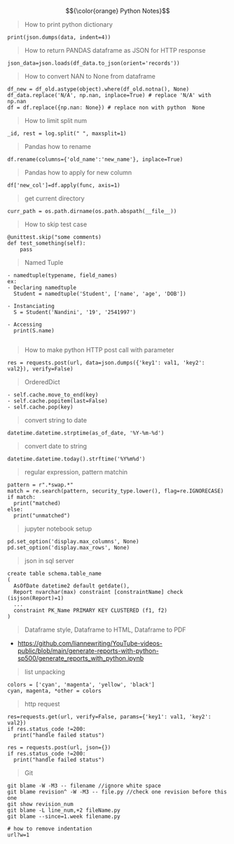 $${\color{orange} Python Notes}$$

> How to print python dictionary

```
print(json.dumps(data, indent=4))
```

> How to return PANDAS dataframe as JSON for HTTP response

```
json_data=json.loads(df_data.to_json(orient='records'))
```

> How to convert NAN to None from dataframe

```
df_new = df_old.astype(object).where(df_old.notna(), None)
df_data.replace('N/A', np.nan, inplace=True) # replace 'N/A' with np.nan
df = df.replace({np.nan: None}) # replace non with python  None
```

> How to limit split num

```
_id, rest = log.split(" ", maxsplit=1)
```

> Pandas how to rename

```
df.rename(columns={'old_name':'new_name'}, inplace=True)
```

> Pandas how to apply for new column

```
df['new_col']=df.apply(func, axis=1)
```

> get current directory

```
curr_path = os.path.dirname(os.path.abspath(__file__))
```

> How to skip test case

```
@unittest.skip("some comments)
def test_something(self):
    pass
```

> Named Tuple

```
- namedtuple(typename, field_names)
ex:
- Declaring namedtuple
  Student = namedtuple('Student', ['name', 'age', 'DOB'])

- Instanciating
  S = Student('Nandini', '19', '2541997')

- Accessing
  print(S.name)


```

> How to make python HTTP post call with parameter

```
res = requests.post(url, data=json.dumps({'key1': val1, 'key2': val2}), verify=False)
```

> OrderedDict

```
- self.cache.move_to_end(key)
- self.cache.popitem(last=False)
- self.cache.pop(key)
```

> convert string to date
```
datetime.datetime.strptime(as_of_date, '%Y-%m-%d')
```
> convert date to string
```
datetime.datetime.today().strftime('%Y%m%d')
```

> regular expression, pattern matchin
```
pattern = r".*swap.*"
match = re.search(pattern, security_type.lower(), flag=re.IGNORECASE)
if match:
  print("matched)
else:
  print("unmatched")
```

> jupyter notebook setup
```
pd.set_option('display.max_columns', None)
pd.set_option('display.max_rows', None)
```

> json in sql server
```
create table schema.table_name
(
  AsOfDate datetime2 default getdate(),
  Report nvarchar(max) constraint [constraintName] check (isjson(Report)=1)
  ...
  constraint PK_Name PRIMARY KEY CLUSTERED (f1, f2)
)
```

> Dataframe style, Dataframe to HTML, Dataframe to PDF
* https://github.com/liannewriting/YouTube-videos-public/blob/main/generate-reports-with-python-sp500/generate_reports_with_python.ipynb

> list unpacking
```
colors = ['cyan', 'magenta', 'yellow', 'black']
cyan, magenta, *other = colors
```

> http request
```
res=requests.get(url, verify=False, params={'key1': val1, 'key2': val2})
if res.status_code !=200:
  print("handle failed status")

res = requests.post(url, json={})
if res.status_code !=200:
  print("handle failed status")

```

> Git
```git
git blame -W -M3 -- filename //ignore white space
git blame revision^ -W -M3 -- file.py //check one revision before this one
git show revision_num
git blame -L line_num,+2 fileName.py
git blame --since=1.week filename.py

# how to remove indentation
url?w=1
```